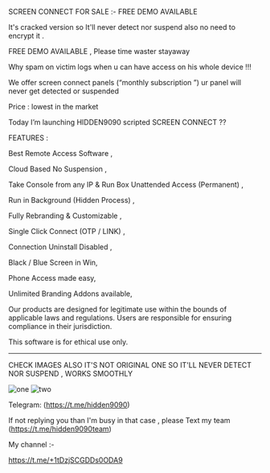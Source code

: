  
SCREEN CONNECT FOR SALE     :-  FREE DEMO AVAILABLE

It's cracked version so It'll never detect nor suspend also no need to encrypt it .

FREE DEMO AVAILABLE , Please time waster stayaway  

Why spam on victim logs when u can have access on his whole device !!!

We offer screen connect panels (“monthly subscription ”) ur panel will never get detected or suspended 

Price : lowest in the market

Today I’m launching HIDDEN9090 scripted SCREEN CONNECT ??  

FEATURES :

Best Remote Access Software ,

Cloud Based No Suspension ,

Take Console from any IP & Run Box Unattended Access (Permanent) ,

Run in Background (Hidden Process) ,

Fully Rebranding & Customizable ,

Single Click Connect (OTP / LINK) ,

Connection Uninstall Disabled ,

Black / Blue Screen in Win,

Phone Access made easy,

Unlimited Branding Addons available,






 




Our products are designed for legitimate use within the bounds of applicable laws and regulations. Users are responsible for ensuring compliance in their jurisdiction.

This software is for ethical use only.

------------------------------------------------------------------------------------------------------------------------------------------------------------------------------
CHECK IMAGES ALSO IT'S NOT ORIGINAL ONE SO IT'LL NEVER DETECT NOR SUSPEND , WORKS SMOOTHLY


![one](https://files.catbox.moe/o3pplb.jpg) 
![two](https://files.catbox.moe/3i6lc6.jpg)

 



Telegram: (https://t.me/hidden9090)


If not replying you than I'm busy in that case , please Text my team (https://t.me/hidden9090team)


My channel :-

https://t.me/+1tDzjSCGDDs0ODA9






